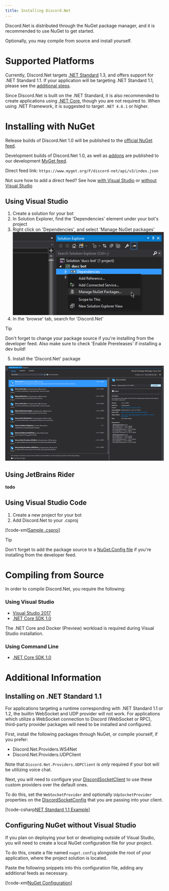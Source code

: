 ```yaml
---
title: Installing Discord.Net
---
```


Discord.Net is distributed through the NuGet package manager, and it is
recommended to use NuGet to get started.

Optionally, you may compile from source and install yourself.

# Supported Platforms

Currently, Discord.Net targets [.NET Standard] 1.3, and offers support for
.NET Standard 1.1. If your application will be targeting .NET Standard 1.1,
please see the [additional steps](#installing-on-.net-standard-11).

Since Discord.Net is built on the .NET Standard, it is also recommended to
create applications using [.NET Core], though you are not required to. When
using .NET Framework, it is suggested to target `.NET 4.6.1` or higher.

[.NET Standard]: https://docs.microsoft.com/en-us/dotnet/articles/standard/library
[.NET Core]: https://docs.microsoft.com/en-us/dotnet/articles/core/

# Installing with NuGet

Release builds of Discord.Net 1.0 will be published to the
[official NuGet feed].

Development builds of Discord.Net 1.0, as well as [addons](TODO) are published
to our development [MyGet feed].

Direct feed link: `https://www.myget.org/F/discord-net/api/v3/index.json`

Not sure how to add a direct feed? See how [with Visual Studio]
or [without Visual Studio](#configuring-nuget-without-visual-studio)

[official NuGet feed]: https://nuget.org
[MyGet feed]: https://www.myget.org/feed/Packages/discord-net
[with Visual Studio]: https://docs.microsoft.com/en-us/nuget/tools/package-manager-ui#package-sources


## Using Visual Studio

1. Create a solution for your bot
2. In Solution Explorer, find the 'Dependencies' element under your bot's
project
3. Right click on 'Dependencies', and select 'Manage NuGet packages'
![Step 3](images/install-vs-deps.png)
4. In the 'browse' tab, search for 'Discord.Net'

> [!TIP]
Don't forget to change your package source if you're installing from the
developer feed.
Also make sure to check 'Enable Prereleases' if installing a dev build!

5. Install the 'Discord.Net' package

![Step 5](images/install-vs-nuget.png)

## Using JetBrains Rider
**todo**

## Using Visual Studio Code

1. Create a new project for your bot
2. Add Discord.Net to your .csproj

[!code-xml[Sample .csproj](samples/project.csproj)]

> [!TIP]
Don't forget to add the package source to a [NuGet.Config file](#configuring-nuget-without-visual-studio) if you're installing from the
developer feed.

# Compiling from Source

In order to compile Discord.Net, you require the following:

### Using Visual Studio

- [Visual Studio 2017](https://www.visualstudio.com/)
- [.NET Core SDK 1.0](https://www.microsoft.com/net/download/core#/sdk)

The .NET Core and Docker (Preview) workload is required during Visual Studio
installation.

### Using Command Line

- [.NET Core SDK 1.0](https://www.microsoft.com/net/download/core#/sdk)

# Additional Information

## Installing on .NET Standard 1.1

For applications targeting a runtime corresponding with .NET Standard 1.1 or 1.2,
the builtin WebSocket and UDP provider will not work. For applications which
utilize a WebSocket connection to Discord (WebSocket or RPC), third-party
provider packages will need to be installed and configured.

First, install the following packages through NuGet, or compile yourself, if
you prefer:

- Discord.Net.Providers.WS4Net
- Discord.Net.Providers.UDPClient

Note that `Discord.Net.Providers.UDPClient` is _only_ required if your bot will
be utilizing voice chat.

Next, you will need to configure your [DiscordSocketClient] to use these custom
providers over the default ones.

To do this, set the `WebSocketProvider` and optionally `UdpSocketProvider`
properties on the [DiscordSocketConfig] that you are passing into your
client.

[!code-csharp[NET Standard 1.1 Example](samples/netstd11.cs)]

[DiscordSocketClient]: xref:Discord.WebSocket.DiscordSocketClient
[DiscordSocketConfig]: xref:Discord.WebSocket.DiscordSocketConfig

## Configuring NuGet without Visual Studio

If you plan on deploying your bot or developing outside of Visual Studio, you
will need to create a local NuGet configuration file for your project.

To do this, create a file named `nuget.config` alongside the root of your
application, where the project solution is located.

Paste the following snippets into this configuration file, adding any additional
feeds as necessary.

[!code-xml[NuGet Configuration](samples/nuget.config)]
